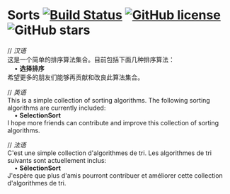 # Sorts  [![Build Status](https://travis-ci.org/MOHJ0558/Sorts.svg?branch=master)](https://travis-ci.org/MOHJ0558/Sorts) [![GitHub license](https://img.shields.io/github/license/mohj0558/sorts.svg?color=blue)](https://github.com/MOHJ0558/Sorts/blob/master/LICENSE) ![GitHub stars](https://img.shields.io/github/stars/mohj0558/sorts.svg?style=social)
// *汉语*  
这是一个简单的排序算法集合。目前包括下面几种排序算法：  
&nbsp;&nbsp;&nbsp;&nbsp;• **选择排序**  
希望更多的朋友们能够再贡献和改良此算法集合。  

// *英语*  
This is a simple collection of sorting algorithms. The following sorting algorithms are currently included:  
&nbsp;&nbsp;&nbsp;&nbsp;• **SelectionSort**  
I hope more friends can contribute and improve this collection of sorting algorithms.  

// *法语*  
C'est une simple collection d'algorithmes de tri. Les algorithmes de tri suivants sont actuellement inclus:  
&nbsp;&nbsp;&nbsp;&nbsp;• **SélectionSort**  
J'espère que plus d'amis pourront contribuer et améliorer cette collection d'algorithmes de tri.  
